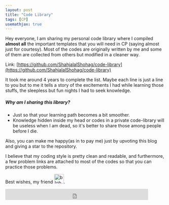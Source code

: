 ```yaml
---
layout: post
title: "Code Library"
tags: [CP]
usemathjax: true
---
```

Hey everyone, I am sharing my personal code library where I compiled **almost all** the important templates that you will need in CP (saying almost just for courtesy). Most of the codes are originally written by me and some of them are collected from others but modified in a cleaner way. 

Link: [https://github.com/ShahjalalShohag/code-library](https://github.com/ShahjalalShohag/code-library)

It took me around 4 years to complete the list. Maybe each line is just a line to you but to me it tells a story of the excitements I had while learning those stuffs, the sleepless but fun nights I had to seek knowledge. 

##### Why am I sharing this library?
- Just so that your learning path becomes a bit smoother. 
- Knowledge hidden inside my head or codes in a private code-library will be useless when I am dead, so it's better to share those among people before I die.

Also, you can make me happy(as in to pay me) just by upvoting this blog and giving a star to the repository.

I believe that my coding style is pretty clean and readable, and furthermore, a few problem links are attached to most of the codes so that you can practice those problems. 

Best wishes, my friend <a href="https://emoji.gg/emoji/8771_blobheart"><img src="https://emoji.gg/assets/emoji/8771_blobheart.png" width="30px" height="30px" alt="blobheart"></a>.

<iframe src="https://www.facebook.com/plugins/like.php?href=https%3A%2F%2Fshahjalalshohag.github.io%2Fblog%2Fcode-library%2F&width=450&layout=standard&action=like&size=small&share=true&height=35&appId" width="450" height="35" style="border:none;overflow:hidden" scrolling="no" frameborder="0" allowfullscreen="true" allow="autoplay; clipboard-write; encrypted-media; picture-in-picture; web-share"></iframe>

<div id="fb-root"></div>
<script async defer crossorigin="anonymous" src="https://connect.facebook.net/en_US/sdk.js#xfbml=1&version=v12.0" nonce="blhOgFDW"></script>

<div class="fb-save" data-uri="https://shahjalalshohag.github.io/blog/code-library/" data-size="large"></div>

<div id="fb-root"></div>
<script async defer crossorigin="anonymous" src="https://connect.facebook.net/en_US/sdk.js#xfbml=1&version=v12.0" nonce="KLp15YHa"></script>

<div class="fb-comments" data-href="https://shahjalalshohag.github.io/blog/code-library/" data-width="" data-numposts="5"></div>